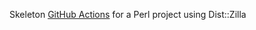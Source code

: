 Skeleton [GitHub Actions](https://code-maven.com/github-actions) for a Perl project using Dist::Zilla
